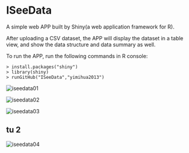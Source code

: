 # ISeeData
A simple web APP built by Shiny(a web application framework for R).

After uploading a CSV dataset, the APP will display the dataset in a table view, and show the data structure and data summary as well.

To run the APP, run the following commands in R console:
 ```
 > install.packages("shiny")
 > library(shiny)
 > runGitHub("ISeeData","yimihua2013")
```
![iseedata01](https://cloud.githubusercontent.com/assets/5498980/5722395/d54c6282-9b09-11e4-9d0e-c4eeebd68632.png)

![iseedata02](https://cloud.githubusercontent.com/assets/5498980/5722396/d54d4a30-9b09-11e4-97b0-58f4428daa3a.png)

![iseedata03](https://cloud.githubusercontent.com/assets/5498980/5722397/d54e4138-9b09-11e4-8c19-61557a2e345f.png)
## tu 2
![iseedata04](https://cloud.githubusercontent.com/assets/5498980/5722398/d54ef1be-9b09-11e4-89fc-fecd29d85bcd.png)
